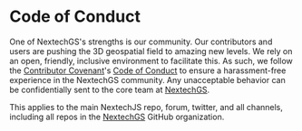 # Code of Conduct 

One of NextechGS's strengths is our community.  Our contributors and users are pushing the 3D geospatial field to amazing new levels.  We rely on an open, friendly, inclusive environment to facilitate this.  As such, we follow the [Contributor Covenant](http://contributor-covenant.org/)'s [Code of Conduct](https://www.contributor-covenant.org/version/1/4/code-of-conduct/) to ensure a harassment-free experience in the NextechGS community.  Any unacceptable behavior can be confidentially sent to the core team at [NextechGS](mailto:mark.malewski@gmail.com).

This applies to the main NextechJS repo, forum, twitter, and all channels, including all repos in the [NextechGS](https://github.com/NextechGS) GitHub organization.

